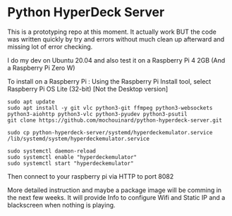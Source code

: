 # Python HyperDeck Server

This is a prototyping repo at this moment.  It actually work BUT the code was written quickly by try and errors without much clean up afterward and missing lot of error checking.

I do my dev on Ubuntu 20.04 and also test it on a Raspberry Pi 4 2GB (And a Raspberry Pi Zero W)

To install on a Raspberry Pi :
Using the Raspberry Pi Install tool, select Raspberry Pi OS Lite (32-bit) [Not the Desktop version]
```console
sudo apt update
sudo apt install -y git vlc python3-git ffmpeg python3-websockets python3-aiohttp python3-vlc python3-pyudev python3-psutil
git clone https://github.com/mochouinard/python-hyperdeck-server.git

sudo cp python-hyperdeck-server/systemd/hyperdeckemulator.service /lib/systemd/system/hyperdeckemulator.service

sudo systemctl daemon-reload
sudo systemctl enable "hyperdeckemulator"
sudo systemctl start "hyperdeckemulator" 
```
Then connect to your raspberry pi via HTTP to port 8082

More detailed instruction and maybe a package image will be comming in the next few weeks.  It will provide Info to configure Wifi and Static IP and a blackscreen when nothing is playing.
